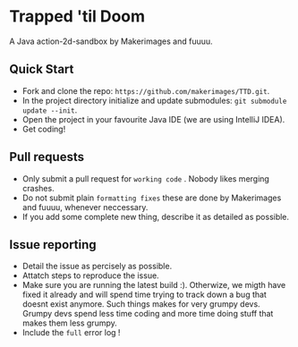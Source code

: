 # Trapped 'til Doom

A Java action-2d-sandbox by Makerimages and fuuuu.


## Quick Start

* Fork and clone the repo: `https://github.com/makerimages/TTD.git`.
* In the project directory initialize and update submodules: `git submodule update --init`.
* Open the project in your favourite Java IDE (we are using IntelliJ IDEA).
* Get coding!

## Pull requests

* Only submit a pull request for `working code` . Nobody likes merging crashes.
* Do not submit plain `formatting fixes` these are done by Makerimages and fuuuu, whenever neccessary.
* If you add some complete new thing, describe it as detailed as possible.

## Issue reporting

* Detail the issue as percisely as possible.
* Attatch steps to reproduce the issue.
* Make sure you are running the latest build :). Otherwize, we migth have fixed it already and will spend time trying to track down a bug that doesnt exist anymore. Such things makes for very grumpy devs. Grumpy devs spend less time coding and more time doing stuff that makes them less grumpy.
* Include the `full` error log !
